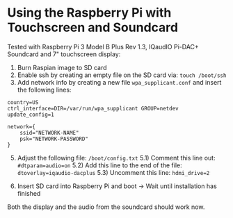 # Using the Raspberry Pi with Touchscreen and Soundcard
Tested with Raspberry Pi 3 Model B Plus Rev 1.3, IQaudIO Pi-DAC+ Soundcard and 7" touchscreen display:

1) Burn Raspian image to SD card
2) Enable ssh by creating an empty file on the SD card via: `touch /boot/ssh`
3) Add network info by creating a new file `wpa_supplicant.conf` and insert the following lines:

```
country=US
ctrl_interface=DIR=/var/run/wpa_supplicant GROUP=netdev
update_config=1

network={
    ssid="NETWORK-NAME"
    psk="NETWORK-PASSWORD"
}
```

5) Adjust the following file: `/boot/config.txt`
5.1) Comment this line out: `#dtparam=audio=on`
5.2) Add this line to the end of the file: `dtoverlay=iqaudio-dacplus`
5.3) Uncomment this line: `hdmi_drive=2`

4) Insert SD card into Raspberry Pi and boot -> Wait until installation has finished

Both the display and the audio from the soundcard should work now.
